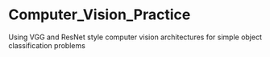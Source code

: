# Computer_Vision_Practice
Using VGG and ResNet style computer vision architectures for simple object classification problems
